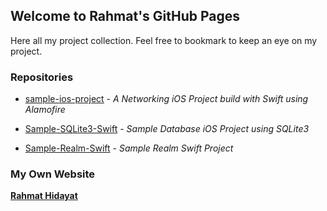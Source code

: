 ## Welcome to Rahmat's GitHub Pages
Here all my project collection. Feel free to bookmark to keep an eye on my project.

### Repositories
- [sample-ios-project](https://github.com/rhmthidayat/sample-ios-project) - _A Networking iOS Project build with Swift using Alamofire_

- [Sample-SQLite3-Swift](https://github.com/rhmthidayat/Sample-SQLite3-Swift) - _Sample Database iOS Project using SQLite3_

- [Sample-Realm-Swift](https://github.com/rhmthidayat/Sample-Realm-Swift) - _Sample Realm Swift Project_

### My Own Website
**[Rahmat Hidayat](http://rahmat-hidayat.xyz/)**
